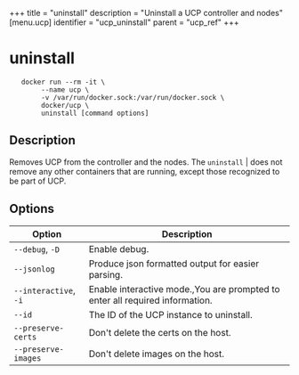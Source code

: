 +++
title = "uninstall"
description = "Uninstall a UCP controller and nodes"
[menu.ucp]
identifier = "ucp_uninstall"
parent = "ucp_ref"
+++

# uninstall

```
   docker run --rm -it \
        --name ucp \
        -v /var/run/docker.sock:/var/run/docker.sock \
        docker/ucp \
        uninstall [command options]
```

## Description

Removes UCP from the controller and the nodes. The `uninstall` | does not remove any other containers that are running, except those recognized to be part of UCP.

## Options

| Option | Description |
|-----------------------|------------------------------------------------------------------------------|
| `--debug`, `-D` | Enable debug. |
| `--jsonlog` | Produce json formatted output for easier parsing. |
| `--interactive`, `-i` | Enable interactive mode.,You are prompted to enter all required information. |
| `--id` | The ID of the UCP instance to uninstall. |
| `--preserve-certs` | Don't delete the certs on the host. |
| `--preserve-images` | Don't delete images on the host. |

